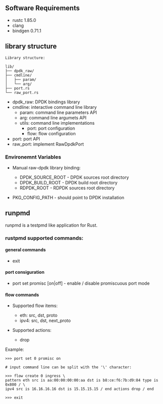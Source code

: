 
## Software Requirements

- rustc 1.85.0
- clang
- bindgen 0.71.1

## library structure

    Library structure:

    lib/
    ├── dpdk_raw/
    ├── cmdline/
    │   ├── param/
    │   └── arg/
    ├── port.rs
    └── raw_port.rs

- dpdk_raw: DPDK bindings library
- cmdline: interactive command line library
  - param: command line parameters API
  - arg: command line argumets API
  - utils: command line implementations
    - port: port configuration
    - flow: flow configuration
- port: port API
- raw_port: implement RawDpdkPort

### Environemnt Variables

- Manual raw-dpdk library binding:

  - DPDK_SOURCE_ROOT - DPDK sources root directory
  - DPDK_BUILD_ROOT  - DPDK build root directory
  - RDPDK_ROOT - RDPDK sources root directory

- PKG_CONFIG_PATH - should point to DPDK installation

## runpmd

runpmd is a testpmd like application for Rust.

### rustpmd supported commands:

#### general commands
- exit

#### port consiguration
- port set <port id> promisc [on|off] - enable / disable promiscuous port mode

#### flow commands

- Supported flow items:
  - eth: src, dst, proto
  - ipv4: src, dst, next_proto

- Supported actions:
  - drop

Example:
```
>>> port set 0 promisc on

# input command line can be split with the '\' character:

>>> flow create 0 ingress \
pattern eth src is aa:00:00:00:00:aa dst is b8:ce:f6:7b:d9:84 type is 0x800 / \
ipv4 src is 16.16.16.16 dst is 15.15.15.15 / end actions drop / end

>>> exit
```

